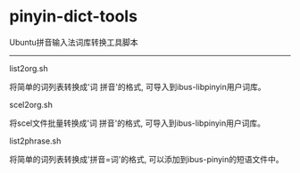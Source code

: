 # pinyin-dict-tools

Ubuntu拼音输入法词库转换工具脚本

---
list2org.sh

将简单的词列表转换成'词 拼音'的格式, 可导入到ibus-libpinyin用户词库。

scel2org.sh

将scel文件批量转换成'词 拼音'的格式, 可导入到ibus-libpinyin用户词库。

list2phrase.sh

将简单的词列表转换成'拼音=词'的格式, 可以添加到ibus-pinyin的短语文件中。

